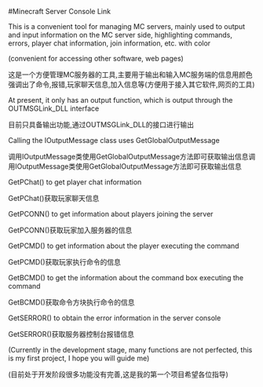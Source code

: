 #Minecraft Server Console Link  

This is a convenient tool for managing MC servers, mainly used to output and input information on the MC server side, highlighting commands, errors, player chat information, join information, etc. with color  

(convenient for accessing other software, web pages)  

这是一个方便管理MC服务器的工具,主要用于输出和输入MC服务端的信息用颜色强调出了命令,报错,玩家聊天信息,加入信息等(方便用于接入其它软件,网页的工具)  

At present, it only has an output function, which is output through the OUTMSGLink_DLL interface  

目前只具备输出功能,通过OUTMSGLink_DLL的接口进行输出  

Calling the IOutputMessage class uses GetGlobalOutputMessage  

调用IOutputMessage类使用GetGlobalOutputMessage方法即可获取输出信息调用IOutputMessage类使用GetGlobalOutputMessage方法即可获取输出信息  

GetPChat() to get player chat information  

GetPChat()获取玩家聊天信息  

GetPCONN() to get information about players joining the server  

GetPCONN()获取玩家加入服务器的信息  

GetPCMD() to get information about the player executing the command  

GetPCMD()获取玩家执行命令的信息  

GetBCMD() to get the information about the command box executing the command  

GetBCMD()获取命令方块执行命令的信息  

GetSERROR() to obtain the error information in the server console  

GetSERROR()获取服务器控制台报错信息  

(Currently in the development stage, many functions are not perfected, this is my first project, I hope you will guide me)  

(目前处于开发阶段很多功能没有完善,这是我的第一个项目希望各位指导)
